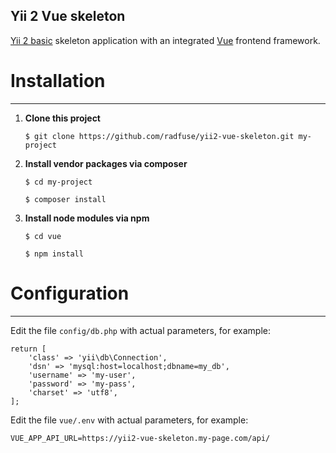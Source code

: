 Yii 2 Vue skeleton
------------------
 
[Yii 2 basic](https://github.com/yiisoft/yii2-app-basic) skeleton application with an integrated [Vue](https://cli.vuejs.org/) frontend framework.

# Installation
------------

1. **Clone this project**

    ```
    $ git clone https://github.com/radfuse/yii2-vue-skeleton.git my-project
    ```

2. **Install vendor packages via composer**

    `$ cd my-project`

    `$ composer install`


3. **Install node modules via npm**

    `$ cd vue`
    
    `$ npm install`
    

# Configuration
------------

Edit the file `config/db.php` with actual parameters, for example:

```
return [
    'class' => 'yii\db\Connection',
    'dsn' => 'mysql:host=localhost;dbname=my_db',
    'username' => 'my-user',
    'password' => 'my-pass',
    'charset' => 'utf8',
];
```

Edit the file `vue/.env` with actual parameters, for example:

```
VUE_APP_API_URL=https://yii2-vue-skeleton.my-page.com/api/
```
